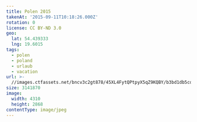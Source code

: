 ```yaml
---
title: Polen 2015
takenAt: '2015-09-11T10:18:26.000Z'
rotation: 0
license: CC BY-ND 3.0
geo:
  lat: 54.439333
  lng: 19.6015
tags:
  - polen
  - poland
  - urlaub
  - vacation
url: >-
  //images.ctfassets.net/bncv3c2gt878/45XL4FytQPtpyX5qZ9KQBY/b3bd1db5cda4a14c647cc6295d57fef0/polen-2015_25862698811_o
size: 3141870
image:
  width: 4310
  height: 2868
contentType: image/jpeg
---
```


